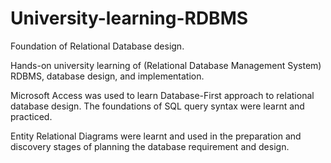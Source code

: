 # University-learning-RDBMS

Foundation of Relational Database design.

Hands-on university learning of (Relational Database Management System) RDBMS, database design, and implementation.

Microsoft Access was used to learn Database-First approach to relational database design. The foundations of SQL query syntax were learnt and practiced.

Entity Relational Diagrams were learnt and used in the preparation and discovery stages of planning the database requirement and design.
